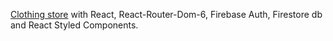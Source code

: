[Clothing store](https://thriving-sopapillas-0e1da5.netlify.app) with React, React-Router-Dom-6, Firebase Auth, Firestore db and React Styled Components.
